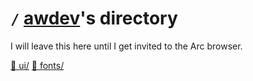 # ` / ` [awdev](https://github.com/AWeirdScratcher)'s directory

I will leave this here until I get invited to the Arc browser.

[📁 ui/](https://github.com/AWeirdScratcher/directory/blob/main/ui/README.md)
[📁 fonts/](https://github.com/AWeirdScratcher/directory/blob/main/fonts/README.md)

